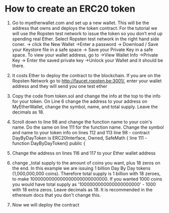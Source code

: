 # How to create an ERC20 token

1) Go to myetherwallet.com and set up a new wallet. This will be the address that owns and deploys the token contract.
For the tutorial we will use the Ropsten test network to issue the token so you don’t end up spending real Ether. Select Ropsten test network in the right hand side coner. 
→ click the New Wallet →Enter a password → Download / Save your Keystore file in a safe space → Save your Private Key in a safe space.
To view your wallet address, go to →View Wallet Info →Private Key → Enter the saved private key →Unlock your Wallet and it should be there.

2) It costs Ether to deploy the contract to the blockchain. If you are on the Ropsten Network go to http://faucet.ropsten.be:3001/, enter your wallet address and they will send you one test ether

3) Copy the code from token.sol and change the info at the top to the info for your token. On Line 6 change the address to your address on MyEtherWallet, change the symbol, name, and total supply. Leave the decimals as 18.

4) Scroll down to line 98 and change the function name to your coin's name. Do the same on line 111 for the function name. Change the symbol and name to your token info on lines 112 and 113
line 98 - contract DayByDayToken is ERC20Interface, Owned, SafeMath {
line 111 - function DayByDayToken() public {

5) Change the address on lines 116 and 117 to your Ether wallet address

6) change _total supply to the amount of coins you want, plus 18 zeros on the end. In this example we are issuing 1 billion Day By Day tokens (1,000,000,000 coins). Therefore total supply is 1 billion with 18 zeroes, to make 1000000000000000000000000000. If you wanted 1000 coins you would have total supply as '1000000000000000000000' - 1000 with 18 extra zeros. Leave decimals as 18. It is recommended in the ethereum docs that you don't change this. 

7) Now we will deploy the contract
